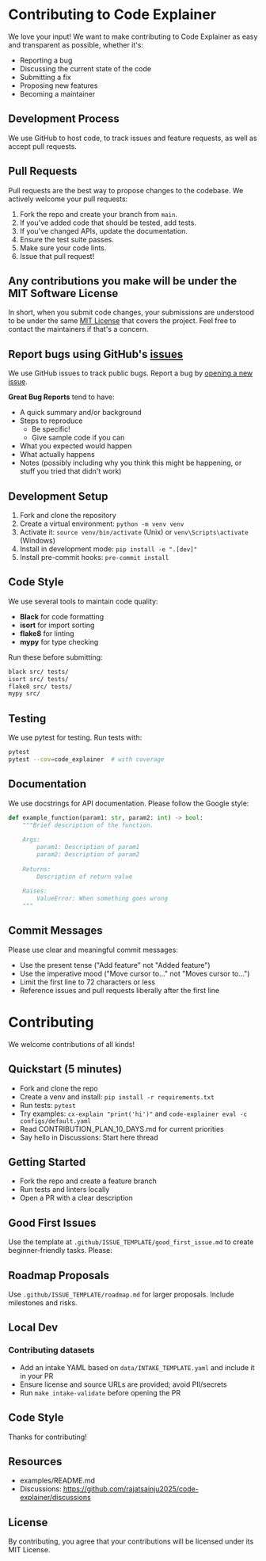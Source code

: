 # Contributing to Code Explainer

We love your input! We want to make contributing to Code Explainer as easy and transparent as possible, whether it's:

- Reporting a bug
- Discussing the current state of the code
- Submitting a fix
- Proposing new features
- Becoming a maintainer

## Development Process

We use GitHub to host code, to track issues and feature requests, as well as accept pull requests.

## Pull Requests

Pull requests are the best way to propose changes to the codebase. We actively welcome your pull requests:

1. Fork the repo and create your branch from `main`.
2. If you've added code that should be tested, add tests.
3. If you've changed APIs, update the documentation.
4. Ensure the test suite passes.
5. Make sure your code lints.
6. Issue that pull request!

## Any contributions you make will be under the MIT Software License

In short, when you submit code changes, your submissions are understood to be under the same [MIT License](LICENSE) that covers the project. Feel free to contact the maintainers if that's a concern.

## Report bugs using GitHub's [issues](https://github.com/rajatsainju2025/code-explainer/issues)

We use GitHub issues to track public bugs. Report a bug by [opening a new issue](https://github.com/rajatsainju2025/code-explainer/issues/new).

**Great Bug Reports** tend to have:

- A quick summary and/or background
- Steps to reproduce
  - Be specific!
  - Give sample code if you can
- What you expected would happen
- What actually happens
- Notes (possibly including why you think this might be happening, or stuff you tried that didn't work)

## Development Setup

1. Fork and clone the repository
2. Create a virtual environment: `python -m venv venv`
3. Activate it: `source venv/bin/activate` (Unix) or `venv\Scripts\activate` (Windows)
4. Install in development mode: `pip install -e ".[dev]"`
5. Install pre-commit hooks: `pre-commit install`

## Code Style

We use several tools to maintain code quality:

- **Black** for code formatting
- **isort** for import sorting
- **flake8** for linting
- **mypy** for type checking

Run these before submitting:

```bash
black src/ tests/
isort src/ tests/
flake8 src/ tests/
mypy src/
```

## Testing

We use pytest for testing. Run tests with:

```bash
pytest
pytest --cov=code_explainer  # with coverage
```

## Documentation

We use docstrings for API documentation. Please follow the Google style:

```python
def example_function(param1: str, param2: int) -> bool:
    """Brief description of the function.
    
    Args:
        param1: Description of param1
        param2: Description of param2
        
    Returns:
        Description of return value
        
    Raises:
        ValueError: When something goes wrong
    """
```

## Commit Messages

Please use clear and meaningful commit messages:

- Use the present tense ("Add feature" not "Added feature")
- Use the imperative mood ("Move cursor to..." not "Moves cursor to...")
- Limit the first line to 72 characters or less
- Reference issues and pull requests liberally after the first line

# Contributing

We welcome contributions of all kinds!

## Quickstart (5 minutes)
- Fork and clone the repo
- Create a venv and install: `pip install -r requirements.txt`
- Run tests: `pytest`
- Try examples: `cx-explain "print('hi')"` and `code-explainer eval -c configs/default.yaml`
- Read CONTRIBUTION_PLAN_10_DAYS.md for current priorities
- Say hello in Discussions: Start here thread

## Getting Started
- Fork the repo and create a feature branch
- Run tests and linters locally
- Open a PR with a clear description

## Good First Issues
Use the template at `.github/ISSUE_TEMPLATE/good_first_issue.md` to create beginner-friendly tasks. Please:

## Roadmap Proposals
Use `.github/ISSUE_TEMPLATE/roadmap.md` for larger proposals. Include milestones and risks.

## Local Dev

### Contributing datasets
- Add an intake YAML based on `data/INTAKE_TEMPLATE.yaml` and include it in your PR
- Ensure license and source URLs are provided; avoid PII/secrets
- Run `make intake-validate` before opening the PR

## Code Style

Thanks for contributing!

## Resources
- examples/README.md
- Discussions: https://github.com/rajatsainju2025/code-explainer/discussions

## License

By contributing, you agree that your contributions will be licensed under its MIT License.
